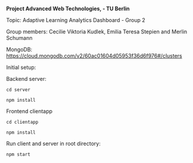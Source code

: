 **Project Advanced Web Technologies, - TU Berlin**

Topic: Adaptive Learning Analytics Dashboard - Group 2

Group members: Cecilie Viktoria Kudlek, Emilia Teresa Stepien and Merlin Schumann

MongoDB: https://cloud.mongodb.com/v2/60ac01604d05953f36d6f976#/clusters

Initial setup:

Backend server:

```
cd server
```
```
npm install
```
Frontend clientapp

```
cd clientapp
```
```
npm install
```
Run client and server in root directory:

```
npm start
```
